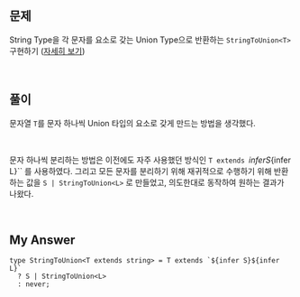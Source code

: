 ## 문제

String Type을 각 문자를 요소로 갖는 Union Type으로 반환하는 `StringToUnion<T>` 구현하기 ([자세히 보기](https://github.com/type-challenges/type-challenges/blob/main/questions/00531-medium-string-to-union/README.md))

<br>

## 풀이

문자열 `T`를 문자 하나씩 Union 타입의 요소로 갖게 만드는 방법을 생각했다.

<br>

문자 하나씩 분리하는 방법은 이전에도 자주 사용했던 방식인 `T extends `${infer S}${infer L}`` 를 사용하였다. 그리고 모든 문자를 분리하기 위해 재귀적으로 수행하기 위해 반환하는 값을 `S | StringToUnion<L>` 로 만들었고, 의도한대로 동작하여 원하는 결과가 나왔다.

<br>

## My Answer

```tsx
type StringToUnion<T extends string> = T extends `${infer S}${infer L}`
  ? S | StringToUnion<L>
  : never;
```